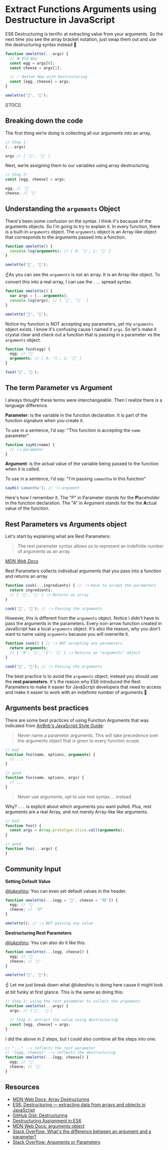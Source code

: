 # Extract Functions Arguments using Destructure in JavaScript

ES6 Destructuring is terrific at extracting value from your arguments. So the next time you see the array bracket notation, just swap them out and use the destructuring syntax instead 🎉

```javascript
function omelette(...args) {
  // ❌ Old Way
  const egg = args[0];
  const cheese = args[1];

  // ✅ Better Way with Destructuring
  const [egg, cheese] = args;
}

omelette('🥚', '🧀');
```

[[TOC]]

## Breaking down the code

The first thing we’re doing is collecting all our arguments into an array.

```javascript
// Step 1:
(...args)

args // [ '🥚', '🧀' ]
```

Next, we’re assigning them to our variables using array destructuring.

```javascript
// Step 2:
const [egg, cheese] = args;

egg; // '🥚'
cheese; // '🧀'
```

## Understanding the `arguments` Object

There's been some confusion on the syntax. I think it's because of the arguments objects. So I'm going to try to explain it. In every function, there is a built-in `arguments` object. The `arguments` object is an Array-like object that corresponds to the arguments passed into a function.

```javascript
function omelette() {
  console.log(arguments); // { 0: '🥚', 1: '🧀' }
}

omelette('🥚', '🧀');
```

☝️As you can see the `arguments` is not an array. It is an Array-like object. To convert this into a real array, I can use the `...` spread syntax.

```javascript
function omelette() {
  var args = [...arguments];
  console.log(args); // [ '🥚', '🧀'  ]
}

omelette('🥚', '🧀');
```

Notice my function is NOT accepting any parameters, yet my `arguments` object exists. I know it's confusing cause I named it `args`. So let's make it crystal clear and check out a function that is passing in a parameter vs the `arguments` object.

```javascript
function food(egg) {
  egg; // '🥚'
  arguments; // { 0: '🥚', 1: '🚕' }
}

food('🥚', '🚕');
```

## The term Parameter vs Argument

I always thought these terms were interchangeable. Then I realize there is a language difference.

**Parameter**: is the variable in the function declaration. It is part of the function signature when you create it.

To use in a sentence, I'd say: "This function is accepting the `name` parameter"

```javascript
function sayHi(name) {
  // 👈 parameter
}
```

**Argument**: is the actual value of the variable being passed to the function when it is called.

To use in a sentence, I'd say: "I'm passing `samantha` in this function"

```javascript
sayHi('samantha'); // 👈 argument
```

Here's how I remember it. The "P" in Parameter stands for the **P**laceholder in the function declaration. The "A" in Argument stands for the the **A**ctual value of the function.

## Rest Parameters vs Arguments object

Let's start by explaining what are Rest Parameters:

> The rest parameter syntax allows us to represent an indefinite number of arguments as an array.

_[MDN Web Docs](https://developer.mozilla.org/en-US/docs/Web/JavaScript/Reference/Functions/rest_parameters)_

Rest Parameters collects individual arguments that you pass into a function and returns an array

<!-- prettier-ignore -->
```javascript
function cook(...ingredients) { // 👈 Have to accept the parameters
  return ingredients;
  // [ '🧈', '🥓' ] 👈 Returns an array
}

cook('🧈', '🥓'); // 👈 Passing the arguments
```

However, this is different from the `arguments` object. Notice I didn't have to pass the arguments in the parameters. Every non-arrow function created in JavaScript has a local `arguments` object. It's also the reason, why you don't want to name using `arguments` because you will overwrite it.

<!-- prettier-ignore -->
```javascript
function cook() { // 👈 NOT accepting any parameters
  return arguments;
  // { '0': '🧈', '1': '🥓' } 👈 Returns an "arguments" object
}

cook('🧈', '🥓'); // 👈 Passing the arguments
```

The best practice is to avoid the `arguments` object, instead you should use the **rest parameters**. It's the reason why ES6 introduced the Rest Parameters to make it easier for JavaScript developers that need to access and make it easier to work with an indefinite number of arguments 👏

## Arguments best practices

There are some best practices of using Function Arguments that was indicated from [AirBnb's JavaScript Style Guide](https://github.com/airbnb/javascript#functions--arguments-shadow):

> Never name a parameter arguments. This will take precedence over the arguments object that is given to every function scope.

```javascript
// bad
function foo(name, options, arguments) {
  // ...
}

// good
function foo(name, options, args) {
  // ...
}
```

> Never use arguments, opt to use rest syntax ... instead

Why? `...` is explicit about which arguments you want pulled. Plus, rest arguments are a real Array, and not merely Array-like like arguments.

<!-- prettier-ignore -->
```javascript
// bad
function foo() {
  const args = Array.prototype.slice.call(arguments);
}

// good
function foo(...args) {
}
```

## Community Input

**Setting Default Value**

_[@lukeshiru](https://twitter.com/lukeshiru/status/1241474994170769409?s=21):_ You can even set default values in the header.

```javascript
function omelette(...[egg = '🍳', cheese = '🐮']) {
  egg; // '🍳'
  cheese; // '🐮'
}

omelette(); // 👈 NOT passing any value
```

**Destructuring Rest Parameters**

_[@lukeshiru](https://twitter.com/lukeshiru/status/1241474742680346624?s=20):_ You can also do it like this.

```javascript
function omelette(...[egg, cheese]) {
  egg; // '🥚'
  cheese; // '🧀'
}

omelette('🥚', '🧀');
```

☝️ Let me just break down what @lukeshiru is doing here cause it might look at bit funky at first glance. This is the same as doing this:

```javascript
// Step 1: using the rest parameter to collect the arguments
function omelette(...args) {
  args; // ['🥚', '🧀']

  // Step 2: extract the value using destructuring
  const [egg, cheese] = args;
}
```

I did the above in 2 steps, but I could also combine all the steps into one:

```javascript
// "..." --> reflects the rest parameter
// "[egg, cheese]" --> reflects the destructuring
function omelette(...[egg, cheese]) {
  egg; // '🥚'
  cheese; // '🧀'
}
```

## Resources

- [MDN Web Docs: Array Destructuring](https://developer.mozilla.org/en-US/docs/Web/JavaScript/Reference/Operators/Destructuring_assignment#Array_destructuring)
- [ES6: Destructuring — extracting data from arrays and objects in JavaScript](http://www.deadcoderising.com/2017-03-28-es6-destructuring-an-elegant-way-of-extracting-data-from-arrays-and-objects-in-javascript/)
- [GitHub Gist: Destructuring](https://gist.github.com/mikaelbr/9900818)
- [Destructuring Assignment in ES6](https://dev.to/sarah_chima/destructuring-assignment---arrays-16f)
- [MDN Web Docs: arguments object](https://developer.mozilla.org/en-US/docs/Web/JavaScript/Reference/Functions/arguments)
- [Stack Overflow: What's the difference between an argument and a parameter?](https://stackoverflow.com/questions/156767/whats-the-difference-between-an-argument-and-a-parameter)
- [Stack Overflow: Arguments or Parameters](https://stackoverflow.com/questions/427653/arguments-or-parameters)
